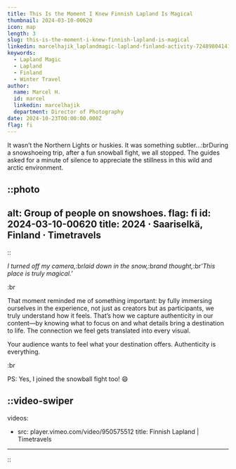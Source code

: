 ```yaml
---
title: This Is the Moment I Knew Finnish Lapland Is Magical
thumbnail: 2024-03-10-00620
icon: map
length: 3
slug: this-is-the-moment-i-knew-finnish-lapland-is-magical
linkedin: marcelhajik_laplandmagic-lapland-finland-activity-7248980414185242624-Nw6W?utm_source=share&utm_medium=member_desktop
keywords:
  - Lapland Magic
  - Lapland
  - Finland
  - Winter Travel
author:
  name: Marcel H.
  id: marcel
  linkedin: marcelhajik
  department: Director of Photography
date: 2024-10-23T00:00:00.000Z
flag: fi
---
```


It wasn’t the Northern Lights or huskies. It was something subtler…:brDuring a snowshoeing trip, after a fun snowball fight, we all stopped. The guides asked for a minute of silence to appreciate the stillness in this wild and arctic environment.

::photo
---
alt: Group of people on snowshoes.
flag: fi
id: 2024-03-10-00620
title: 2024 ⋅ Saariselkä, Finland ⋅ Timetravels
---
::

*I turned off my camera,*:br*laid down in the snow,*:br*and thought,*:b&#x72;*‘This place is truly magical.’*

:br

That moment reminded me of something important: by fully immersing ourselves in the experience, not just as creators but as participants, we truly understand how it feels. That’s how we capture authenticity in our content—by knowing what to focus on and what details bring a destination to life. The connection we feel gets translated into every visual.

Your audience wants to feel what your destination offers. Authenticity is everything.

:br

PS: Yes, I joined the snowball fight too! 😄

::video-swiper
---
videos:
  - src: player.vimeo.com/video/950575512
    title: Finnish Lapland | Timetravels
---
::

